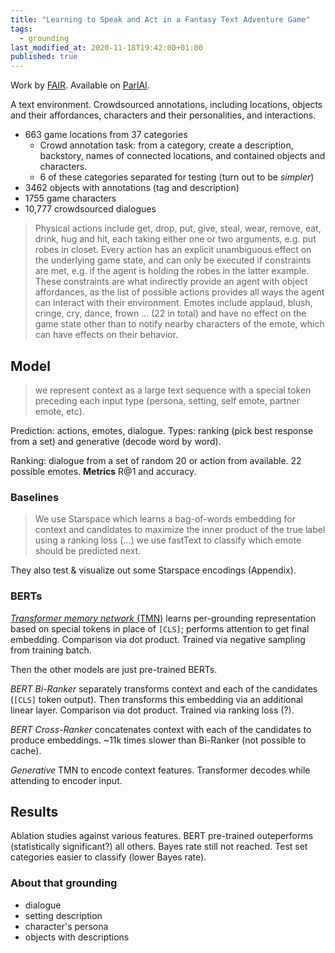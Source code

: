 ```yaml
---
title: "Learning to Speak and Act in a Fantasy Text Adventure Game"
tags:
  - grounding
last_modified_at: 2020-11-18T19:42:00+01:00
published: true
---
```



Work by [FAIR](https://scontent-vie1-1.xx.fbcdn.net/v/t39.8562-6/78608959_452289858808567_714535640108105728_n.pdf?_nc_cat=106&ccb=2&_nc_sid=ae5e01&_nc_ohc=xu7-hDuqFs4AX9vx_2B&_nc_ht=scontent-vie1-1.xx&oh=d20bba8b3f720542e01bf7e5228e4992&oe=5FD8CCCA).
Available on [ParlAI](https://parl.ai/projects/light/).

A text environment. Crowdsourced annotations, including locations, objects and
their affordances, characters and their personalities, and interactions.

* 663 game locations from 37 categories
  * Crowd annotation task: from a category, create a description, backstory,
    names of connected locations, and contained objects and characters.
  * 6 of these categories separated for testing (turn out to be *simpler*)
* 3462 objects with annotations (tag and description)
* 1755 game characters
* 10,777 crowdsourced dialogues

> Physical actions include get, drop, put, give, steal, wear, remove, eat,
> drink, hug and hit, each taking either one or two arguments, e.g. put robes in
> closet. Every action has an explicit unambiguous effect on the underlying game
> state, and can only be executed if constraints are met, e.g. if the agent is
> holding the robes in the latter example. These constraints are what indirectly
> provide an agent with object affordances, as the list of possible actions
> provides all ways the agent can interact with their environment. Emotes
> include applaud, blush, cringe, cry, dance, frown ... (22 in total) and have
> no effect on the game state other than to notify nearby characters of the
> emote, which can have effects on their behavior.


## Model

> we represent context as a large text sequence with a special token preceding
> each input type (persona, setting, self emote, partner emote, etc).

Prediction: actions, emotes, dialogue.
Types: ranking (pick best response from a set) and
generative (decode word by word).

Ranking: dialogue from a set of random 20 or action from available.
22 possible emotes. **Metrics** R@1 and accuracy.


### Baselines

> We use Starspace which learns a bag-of-words embedding for context and
> candidates to maximize the inner product of the true label using a ranking
> loss (...)  we use fastText to classify which emote should be predicted next.

They also test & visualize out some Starspace encodings (Appendix).


### BERTs

[*Transformer memory network* (TMN)](https://arxiv.org/abs/1811.01241)
learns per-grounding representation based on special tokens in place of `[CLS]`;
performs attention to get final embedding.
Comparison via dot product.
Trained via negative sampling from training batch.

Then the other models are just pre-trained BERTs.

*BERT Bi-Ranker*
separately transforms context and each of the candidates (`[CLS]` token output).
Then transforms this embedding via an additional linear layer.
Comparison via dot product.
Trained via ranking loss (?).

*BERT Cross-Ranker*
concatenates context with each of the candidates to produce embeddings.
~11k times slower than Bi-Ranker (not possible to cache).

*Generative*
TMN to encode context features.
Transformer decodes while attending to encoder input.


## Results

Ablation studies against various features.
BERT pre-trained outeperforms (statistically significant?) all others.
Bayes rate still not reached.
Test set categories easier to classify (lower Bayes rate).


### About that grounding

* dialogue
* setting description
* character's persona
* objects with descriptions


